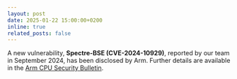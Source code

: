 ```yaml
---
layout: post
date: 2025-01-22 15:00:00+0200
inline: true
related_posts: false
---
```


A new vulnerability, **Spectre-BSE (CVE-2024-10929)**, reported by our team in September 2024, has been disclosed by Arm. Further details are available in the [Arm CPU Security Bulletin](https://developer.arm.com/documentation/110360/latest).
